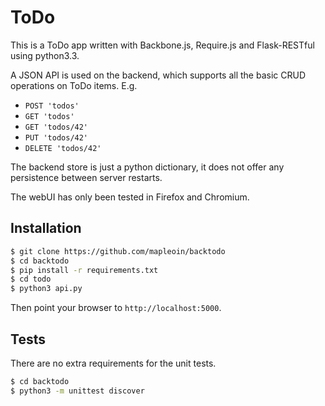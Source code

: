 # ToDo #

This is a ToDo app written with Backbone.js, Require.js and Flask-RESTful using python3.3.

A JSON API is used on the backend, which supports all the basic CRUD operations on ToDo items. E.g.

* `POST 'todos'`
* `GET 'todos'`
* `GET 'todos/42'`
* `PUT 'todos/42'`
* `DELETE 'todos/42'`

The backend store is just a python dictionary, it does not offer any persistence between server restarts.

The webUI has only been tested in Firefox and Chromium.

## Installation ##

```bash
$ git clone https://github.com/mapleoin/backtodo
$ cd backtodo
$ pip install -r requirements.txt
$ cd todo
$ python3 api.py
```
Then point your browser to `http://localhost:5000`.

## Tests ##

There are no extra requirements for the unit tests.

```bash
$ cd backtodo
$ python3 -m unittest discover
```